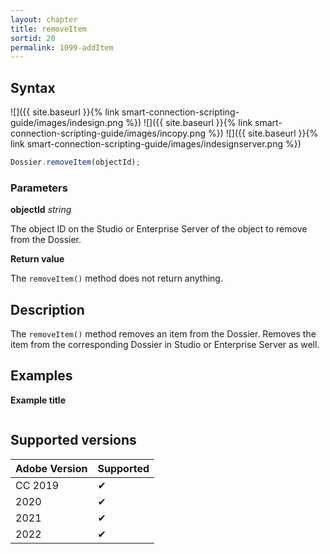 ```yaml
---
layout: chapter
title: removeItem
sortid: 20
permalink: 1099-addItem
---
```

## Syntax

![]({{ site.baseurl }}{% link smart-connection-scripting-guide/images/indesign.png %}) ![]({{ site.baseurl }}{% link smart-connection-scripting-guide/images/incopy.png %}) ![]({{ site.baseurl }}{% link smart-connection-scripting-guide/images/indesignserver.png %})
```javascript
Dossier.removeItem(objectId);
```

### Parameters

**objectId** *string*

The object ID on the Studio or Enterprise Server of the object to remove from the Dossier.

**Return value**

The `removeItem()` method does not return anything.

## Description

The `removeItem()` method removes an item from the Dossier. Removes the item from the corresponding Dossier in Studio or Enterprise Server as well.

## Examples

**Example title**

```javascript

```

## Supported versions

| Adobe Version | Supported |
|---------------|---------|
| CC 2019       | ✔       |
| 2020          | ✔       |
| 2021          | ✔       |
| 2022          | ✔         |
